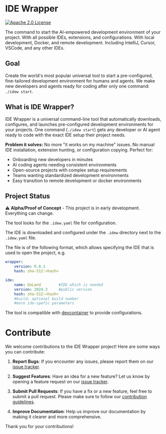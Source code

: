 # IDE Wrapper
[![Apache 2.0 License](https://img.shields.io/badge/license-Apache%202.0-blue.svg)](LICENSE)

The command to start the AI-empowered development environment of your project.
With all possible IDEs, extensions, and configurations.
With local development, Docker, and remote development.
Including IntelliJ, Cursor, VSCode, and any other IDEs.

## Goal

Create the world's most popular universal tool to start a pre-configured, fine-tailored development environment for humans and agents.
We make new developers and agents ready for coding after only one command: `./idew start`.

## What is IDE Wrapper?

IDE Wrapper is a universal command-line tool that automatically downloads, configures, and launches pre-configured development environments for your projects.
One command (`./idew start`) gets any developer or AI agent ready to code with the exact IDE setup their project needs.

**Problem it solves:** No more "it works on my machine" issues. No manual IDE installation, extension hunting, or configuration copying. Perfect for:
- Onboarding new developers in minutes
- AI coding agents needing consistent environments  
- Open-source projects with complex setup requirements
- Teams wanting standardized development environments
- Easy transition to remote development or docker environments

## Project Status

⚠️ **Alpha/Proof of Concept** - This project is in early development. Everything can change.

The tool looks for the `.idew.yaml` file for configuration. 

The IDE is downloaded and configured under the `.idew` directory next to the `.idew.yaml` file. 

The file is of the following format, which allows specifying the IDE that is used to open the project, e.g. 

```yaml
wrapper:
    version: 0.0.1
    hash: sha-512:<hash>

ide:
    name: GoLand        #IDE which is needed
    version: 2024.3     #public version
    hash: sha-512:<hash>
    #build: optional build number
    #more ide-spefic parameters 
```

The tool is compatible with [devcontainer](https://containers.dev/) to provide configurations.

# Contribute

We welcome contributions to the IDE Wrapper project! Here are some ways you can contribute:

1. **Report Bugs**: If you encounter any issues, please report them on our [issue tracker](https://github.com/jonnyzzz/ide-wrapper/issues).

2. **Suggest Features**: Have an idea for a new feature? Let us know by opening a feature request on our [issue tracker](https://github.com/jonnyzzz/ide-wrapper/issues).

3. **Submit Pull Requests**: If you have a fix or a new feature, feel free to submit a pull request. Please make sure to follow our [contribution guidelines](https://github.com/jonnyzzz/ide-wrapper/CONTRIBUTING.md).

4. **Improve Documentation**: Help us improve our documentation by making it clearer and more comprehensive.

Thank you for your contributions!

